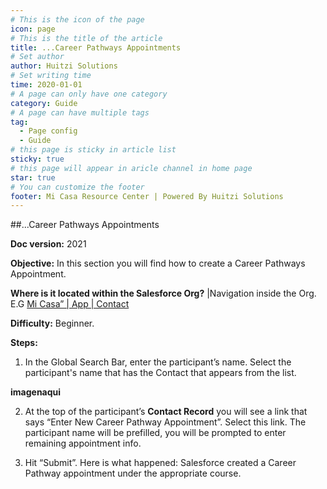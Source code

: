 ```yaml
---
# This is the icon of the page
icon: page
# This is the title of the article
title: ...Career Pathways Appointments
# Set author
author: Huitzi Solutions
# Set writing time
time: 2020-01-01
# A page can only have one category
category: Guide
# A page can have multiple tags
tag:
  - Page config
  - Guide
# this page is sticky in article list
sticky: true
# this page will appear in aricle channel in home page
star: true
# You can customize the footer
footer: Mi Casa Resource Center | Powered By Huitzi Solutions
---
```


##...Career Pathways Appointments

**Doc version:** 2021 

**Objective:**  In this section you will find how to create a Career Pathways Appointment.

**Where is it located within the Salesforce Org?** |Navigation inside the Org. E.G [Mi Casa” | App | Contact](https://micasa--partial.lightning.force.com/lightning/o/Contact/list?filterName=Recent)


**Difficulty:** Beginner.

**Steps:**

1. In the Global Search Bar, enter the participant’s name. Select the participant's name that has the Contact that appears from the list.

**imagenaqui**

2. At the top of the participant’s **Contact Record** you will see a link that says “Enter  New Career Pathway Appointment”. Select this link. The participant name will be prefilled, you will be prompted to enter remaining appointment info.



3. Hit “Submit”. Here is what happened: Salesforce created a Career Pathway appointment under the appropriate course.



